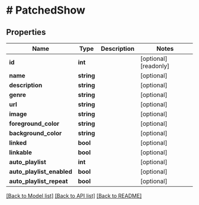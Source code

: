# # PatchedShow

## Properties

Name | Type | Description | Notes
------------ | ------------- | ------------- | -------------
**id** | **int** |  | [optional] [readonly]
**name** | **string** |  | [optional]
**description** | **string** |  | [optional]
**genre** | **string** |  | [optional]
**url** | **string** |  | [optional]
**image** | **string** |  | [optional]
**foreground_color** | **string** |  | [optional]
**background_color** | **string** |  | [optional]
**linked** | **bool** |  | [optional]
**linkable** | **bool** |  | [optional]
**auto_playlist** | **int** |  | [optional]
**auto_playlist_enabled** | **bool** |  | [optional]
**auto_playlist_repeat** | **bool** |  | [optional]

[[Back to Model list]](../../README.md#models) [[Back to API list]](../../README.md#endpoints) [[Back to README]](../../README.md)
